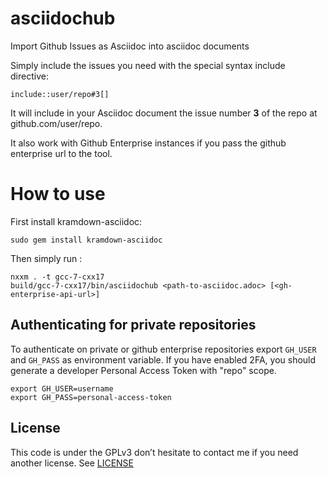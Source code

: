 # asciidochub
Import Github Issues as Asciidoc into asciidoc documents

Simply include the issues you need with the special syntax include directive:

```
include::user/repo#3[]
```

It will include in your Asciidoc document the issue number **3** of the repo at github.com/user/repo.

It also work with Github Enterprise instances if you pass the github enterprise url to the tool.

# How to use
First install kramdown-asciidoc:
```
sudo gem install kramdown-asciidoc
```

Then simply run :
```
nxxm . -t gcc-7-cxx17
build/gcc-7-cxx17/bin/asciidochub <path-to-asciidoc.adoc> [<gh-enterprise-api-url>]
```

## Authenticating for private repositories
To authenticate on private or github enterprise repositories export `GH_USER` and `GH_PASS` as environment variable. If you have enabled 2FA, you should generate a developer Personal Access Token with "repo" scope.

```shell
export GH_USER=username
export GH_PASS=personal-access-token
```


## License
This code is under the GPLv3 don’t hesitate to contact me if you need another license.
See [LICENSE](./LICENSE)


